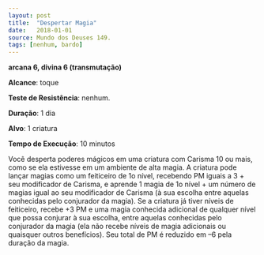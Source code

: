 ```yaml
---
layout: post
title:  "Despertar Magia"
date:   2018-01-01
source: Mundo dos Deuses 149.
tags: [nenhum, bardo]
---
```


**arcana 6, divina 6 (transmutação)**

**Alcance**: toque

**Teste de Resistência**: nenhum.

**Duração**: 1 dia

**Alvo**: 1 criatura

**Tempo de Execução**: 10 minutos

Você desperta poderes mágicos em uma criatura com Carisma 10 ou mais, como se ela estivesse em um ambiente de alta magia. A criatura pode lançar magias como um feiticeiro de 1o nível, recebendo PM iguais a 3 + seu modificador de Carisma, e aprende 1 magia de 1o nível + um número de magias igual ao seu modificador de Carisma (à sua escolha entre aquelas conhecidas pelo conjurador da magia). Se a criatura já tiver níveis de feiticeiro, recebe +3 PM e uma magia conhecida adicional de qualquer nível que possa conjurar à sua escolha, entre aquelas conhecidas pelo conjurador da magia (ela não recebe níveis de magia adicionais ou quaisquer outros benefícios).
Seu total de PM é reduzido em –6 pela duração da magia.
